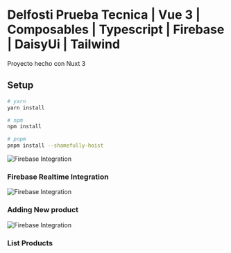 # Delfosti Prueba Tecnica | Vue 3 | Composables | Typescript | Firebase | DaisyUi | Tailwind

Proyecto hecho con Nuxt 3
## Setup


```bash
# yarn
yarn install

# npm
npm install

# pnpm
pnpm install --shamefully-hoist
```

![Firebase Integration](https://dc619.4shared.com/img/YaCcKR63ge/s23/184c6306c08/FireShot_Capture_039_-_ONG_And)
### Firebase Realtime Integration
![Firebase Integration](https://dc619.4shared.com/img/uZC0Wl36ku/s23/184c6306438/FireShot_Capture_041_-_Delfost)
### Adding New product
![Firebase Integration](https://dc728.4shared.com/img/dZYCqrXsjq/s23/184c63073d8/FireShot_Capture_038_-_Delfost)
### List Products